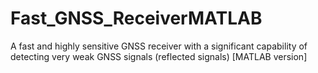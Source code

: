 # Fast_GNSS_ReceiverMATLAB
A fast and highly sensitive GNSS receiver with a significant capability of detecting very weak GNSS signals (reflected signals) [MATLAB version]

